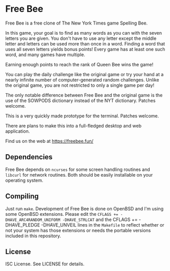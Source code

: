 Free Bee
========
Free Bee is a free clone of The New York Times game Spelling Bee.

In this game, your goal is to find as many words as you can with the seven
letters you are given. You don't have to use any letter except the middle
letter and letters can be used more than once in a word. Finding a word
that uses all seven letters yields bonus points! Every game has at least
one such word, and many games have multiple.

Earning enough points to reach the rank of Queen Bee wins the game!

You can play the daily challenge like the original game or try your hand at a
nearly infinite number of computer-generated random challenges. Unlike the
original game, you are not restricted to only a single game per day!

The only notable difference between Free Bee and the original game is the use
 of the SOWPODS dictionary instead of the NYT dictionary. Patches welcome.

This is a very quickly made prototype for the terminal. Patches welcome.

There are plans to make this into a full-fledged desktop and web application.

Find us on the web at https://freebee.fun/

Dependencies
------------
Free Bee depends on `ncurses` for some screen handling routines and `libcurl`
for network routines. Both should be easily installable on your operating
system.

Compiling
---------
Just run `make`. Development of Free Bee is done on OpenBSD and I'm using
some OpenBSD extensions. Please edit the
`CFLAGS += -DHAVE_ARC4RANDOM_UNIFORM -DHAVE_STRLCAT` and the
CFLAGS += -DHAVE_PLEDGE -DHAVE_UNVEIL lines in the `Makefile`
to reflect whether or not your system has those extensions or needs the
portable versions included in this repository.

License
-------
ISC License. See LICENSE for details.
